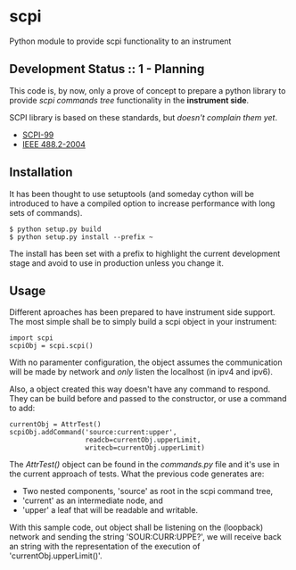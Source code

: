 # scpi
Python module to provide scpi functionality to an instrument

## Development Status :: 1 - Planning

This code is, by now, only a prove of concept to prepare a python library 
to provide *scpi commands tree* functionality in the **instrument side**.

SCPI library is based on these standards, but *doesn't complain them yet*.
 - [SCPI-99](http://www.ivifoundation.org/docs/scpi-99.pdf)
 - [IEEE 488.2-2004](http://dx.doi.org/10.1109/IEEESTD.2004.95390)
 
## Installation

It has been thought to use setuptools (and someday cython will be introduced 
to have a compiled option to increase performance with long sets of commands).

```
$ python setup.py build
$ python setup.py install --prefix ~
```

The install has been set with a prefix to highlight the current development 
stage and avoid to use in production unless you change it.

## Usage

Different aproaches has been prepared to have instrument side support. The 
most simple shall be to simply build a scpi object in your instrument:

```
import scpi
scpiObj = scpi.scpi()
```

With no paramenter configuration, the object assumes the communication will be
made by network and *only* listen the localhost (in ipv4 and ipv6).

Also, a object created this way doesn't have any command to respond. They can 
be build before and passed to the constructor, or use a command to add:

```
currentObj = AttrTest()
scpiObj.addCommand('source:current:upper',
                   readcb=currentObj.upperLimit,
                   writecb=currentObj.upperLimit)
```

The *AttrTest()* object can be found in the *commands.py* file and it's use 
in the current approach of tests. What the previous code generates are:

* Two nested components, 'source' as root in the scpi command tree,
* 'current' as an intermediate node, and 
* 'upper' a leaf that will be readable and writable.

With this sample code, out object shall be listening on the (loopback) network 
and sending the string 'SOUR:CURR:UPPE?', we will receive back an string with 
the representation of the execution of 'currentObj.upperLimit()'.
